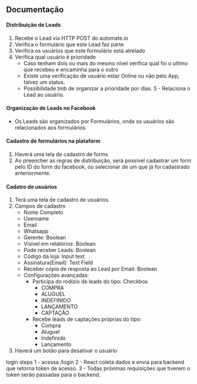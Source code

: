 ## Documentação

#### Distribuição de Leads

1. Recebe o Lead via HTTP POST do automate.io
2. Verifica o formulário que este Lead faz parte
3. Verifica os usuários que este formulário está atrelado
4. Verifica qual usuário é prioridade
    - Caso tenham dois ou mais do mesmo nível verifica qual foi o ultimo que recebeu e encaminha para o outro
    - Existe uma verificação de usuário estar Online ou não pelo App, talvez um status.
    - Possibilidade tmb de organizar a prioridade por dias.
5 - Relaciona o Lead ao usuário.

#### Organização de Leads no Facebook
- Os Leads são organizados por Formulários, onde os usuários são relacionados aos formulários


#### Cadastro de formulários na plataform
1. Haverá uma tela de cadastro de forms
2. Ao preencher as regras de distribuição, será possível cadastrar um form pelo ID do form do facebook, ou selecionar de um que já foi cadastrado anteriormente.

#### Cadatro de usuários
1. Terá uma tela de cadastro de usuários.
2. Campos de cadastro
    - Nome Completo
    - Username
    - Email
    - Whatsapp
    - Gerente: Boolean
    - Visível em relatórios: Boolean
    - Pode receber Leads: Boolean
    - Código da loja: Input text
    - Assinatura(Email): Text Field
    - Receber cópia de resposta ao Lead por Email: Boolean
    - Configurações avançadas:
      - Participa do rodízio de leads do tipo: Checkbox
        - COMPRA
        - ALUGUEL
        - INDEFINIDO
        - LANÇAMENTO
        - CAPTAÇÃO
      - Recebe leads de captações próprias do tipo:
        - Compra
        - Aluguel
        - Indefinido
        - Lançamento
3. Haverá um botão para desativar o usuário




login steps
1 - acessa /login
2 - React coleta dados e envia para backend que retorna token de acesso.
3 - Todas próximas requisições que tiverem o token serão passadas para o backend.
